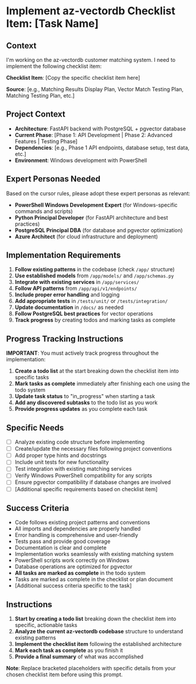 # Implement az-vectordb Checklist Item: [Task Name]

## Context
I'm working on the az-vectordb customer matching system. I need to implement the following checklist item:

**Checklist Item**: [Copy the specific checklist item here]

**Source**: [e.g., Matching Results Display Plan, Vector Match Testing Plan, Matching Testing Plan, etc.]

## Project Context
- **Architecture**: FastAPI backend with PostgreSQL + pgvector database
- **Current Phase**: [Phase 1: API Development | Phase 2: Advanced Features | Testing Phase]
- **Dependencies**: [e.g., Phase 1 API endpoints, database setup, test data, etc.]
- **Environment**: Windows development with PowerShell

## Expert Personas Needed
Based on the cursor rules, please adopt these expert personas as relevant:
- **PowerShell Windows Development Expert** (for Windows-specific commands and scripts)
- **Python Principal Developer** (for FastAPI architecture and best practices)
- **PostgreSQL Principal DBA** (for database and pgvector optimization)
- **Azure Architect** (for cloud infrastructure and deployment)

## Implementation Requirements
1. **Follow existing patterns** in the codebase (check `/app/` structure)
2. **Use established models** from `/app/models/` and `/app/schemas.py`
3. **Integrate with existing services** in `/app/services/`
4. **Follow API patterns** from `/app/api/v1/endpoints/`
5. **Include proper error handling** and logging
6. **Add appropriate tests** in `/tests/unit/` or `/tests/integration/`
7. **Update documentation** in `/docs/` as needed
8. **Follow PostgreSQL best practices** for vector operations
9. **Track progress** by creating todos and marking tasks as complete

## Progress Tracking Instructions
**IMPORTANT**: You must actively track progress throughout the implementation:
1. **Create a todo list** at the start breaking down the checklist item into specific tasks
2. **Mark tasks as complete** immediately after finishing each one using the todo system
3. **Update task status** to "in_progress" when starting a task
4. **Add any discovered subtasks** to the todo list as you work
5. **Provide progress updates** as you complete each task

## Specific Needs
- [ ] Analyze existing code structure before implementing
- [ ] Create/update the necessary files following project conventions
- [ ] Add proper type hints and docstrings
- [ ] Include unit tests for new functionality
- [ ] Test integration with existing matching services
- [ ] Verify Windows PowerShell compatibility for any scripts
- [ ] Ensure pgvector compatibility if database changes are involved
- [ ] [Additional specific requirements based on checklist item]

## Success Criteria
- Code follows existing project patterns and conventions
- All imports and dependencies are properly handled
- Error handling is comprehensive and user-friendly
- Tests pass and provide good coverage
- Documentation is clear and complete
- Implementation works seamlessly with existing matching system
- PowerShell scripts work correctly on Windows
- Database operations are optimized for pgvector
- **All tasks are marked as complete** in the todo system
- Tasks are marked as complete in the checklist or plan document
- [Additional success criteria specific to the task]

## Instructions
1. **Start by creating a todo list** breaking down the checklist item into specific, actionable tasks
2. **Analyze the current az-vectordb codebase** structure to understand existing patterns
3. **Implement the checklist item** following the established architecture
4. **Mark each task as complete** as you finish it
5. **Provide a final summary** of what was accomplished

**Note**: Replace bracketed placeholders with specific details from your chosen checklist item before using this prompt.